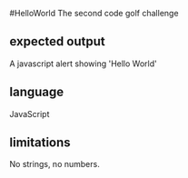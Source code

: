 #HelloWorld
The second code golf challenge

## expected output
A javascript alert showing 'Hello World'

## language
JavaScript

## limitations
No strings, no numbers.